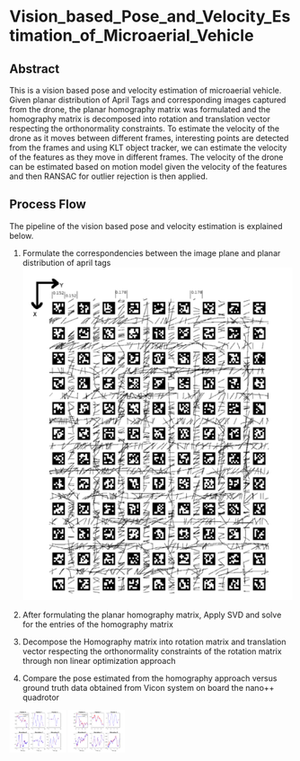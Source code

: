 # Vision_based_Pose_and_Velocity_Estimation_of_Microaerial_Vehicle

## Abstract
This is a vision based pose and velocity estimation of microaerial vehicle. Given planar distribution of April Tags and corresponding images captured from the drone, the planar homography matrix was formulated and the homography matrix is decomposed into rotation and translation vector respecting the orthonormality constraints. To estimate the velocity of the drone as it moves between different frames, interesting points are detected from the frames and using KLT object tracker, we can estimate the velocity of the features as they move in different frames. The velocity of the drone can be estimated based on motion model given the velocity of the features and then RANSAC for outlier rejection is then applied.

## Process Flow
The pipeline of the vision based pose and velocity estimation is explained below.

1. Formulate the correspondencies between the image plane and planar distribution of april tags
![alt text](https://github.com/somikdhar729/Vision_based_Pose_and_Velocity_Estimation_of_Microaerial_Vehicle/blob/main/april_tags.png?raw=true)

2. After formulating the planar homography matrix, Apply SVD and solve for the entries of the homography matrix


3. Decompose the Homography matrix into rotation matrix and translation vector respecting the orthonormality constraints of the rotation matrix through non linear optimization approach


4. Compare the pose estimated from the homography approach versus ground truth data obtained from Vicon system on board the nano++ quadrotor

<p float="left">
  <img src="https://github.com/somikdhar729/Vision_based_Pose_and_Velocity_Estimation_of_Microaerial_Vehicle/blob/main/Pose_estimation_Dataset1.png" width="20%" />
  <img src="https://github.com/somikdhar729/Vision_based_Pose_and_Velocity_Estimation_of_Microaerial_Vehicle/blob/main/Pose_estimation_Dataset4.png" width="20%" /> 
 
</p>
<!-- ![alt text](https://github.com/somikdhar729/Vision_based_Pose_and_Velocity_Estimation_of_Microaerial_Vehicle/blob/main/Pose_estimation_Dataset1.png?raw=true)
![alt text](https://github.com/somikdhar729/Vision_based_Pose_and_Velocity_Estimation_of_Microaerial_Vehicle/blob/main/Pose_estimation_Dataset4.png?raw=true) -->

